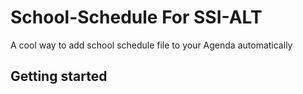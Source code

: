 # School-Schedule For SSI-ALT

A cool way to add school schedule file to your Agenda automatically

## Getting started